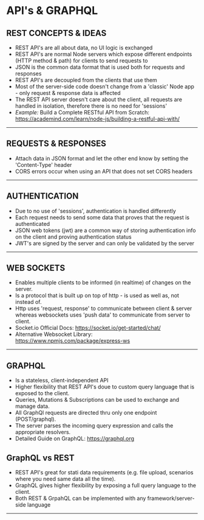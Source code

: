 # API's & GRAPHQL

## **REST CONCEPTS & IDEAS**

- REST API's are all about data, no UI logic is exchanged
- REST API's are normal Node servers which expose different endpoints (HTTP method & path) for clients to send requests to
- JSON is the common data format that is used both for requests and responses
- REST API's are decoupled from the clients that use them
- Most of the server-side code doesn't change from a 'classic' Node app - only request & response data is affected
- The REST API server doesn't care about the client, all requests are handled in isolation, therefore there is no need for 'sessions'
- _Example:_ Build a Complete RESTful API from Scratch: https://academind.com/learn/node-js/building-a-restful-api-with/

---

## **REQUESTS & RESPONSES**

- Attach data in JSON format and let the other end know by setting the 'Content-Type' header
- CORS errors occur when using an API that does not set CORS headers

---

## **AUTHENTICATION**

- Due to no use of 'sessions', authentication is handled differently
- Each request needs to send some data that proves that the request is authenticated
- JSON web tokens (jwt) are a common way of storing authentication info on the client and proving authentication status
- JWT's are signed by the server and can only be validated by the server

---

## **WEB SOCKETS**

- Enables multiple clients to be informed (in realtime) of changes on the server.
- Is a protocol that is built up on top of http - is used as well as, not instead of.
- Http uses 'request, response' to communicate between client & server whereas websockets uses 'push data' to communicate from server to client.
- Socket.io Official Docs: https://socket.io/get-started/chat/
- Alternative Websocket Library: https://www.npmjs.com/package/express-ws

---

## **GRAPHQL**

- Is a stateless, client-independent API
- Higher flexibility that REST API's doue to custom query language that is exposed to the client.
- Queries, Mutations & Subscriptions can be used to exchange and manage data.
- All GraphQl requests are directed thru only one endpoint (POST/graphql).
- The server parses the incoming query expression and calls the appropriate resolvers.
- Detailed Guide on GraphQL: https://graphql.org

## **GraphQL vs REST**

- REST API's great for stati data requirements (e.g. file upload, scenarios where you need same data all the time).
- GraphQL gives higher flexibility by exposing a full query language to the client.
- Both REST & GrpahQL can be implemented with any framework/server-side language

---
